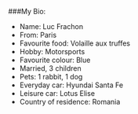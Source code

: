###My Bio:

* Name: Luc Frachon
* From: Paris
* Favourite food: Volaille aux truffes
* Hobby: Motorsports
* Favourite colour: Blue
* Married, 3 children
* Pets: 1 rabbit, 1 dog
* Everyday car: Hyundai Santa Fe
* Leisure car: Lotus Elise
* Country of residence: Romania
